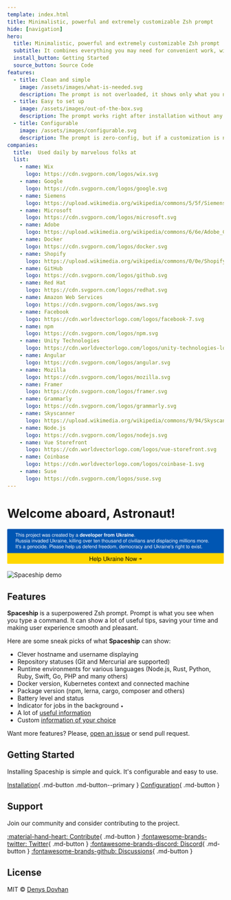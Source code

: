 ```yaml
---
template: index.html
title: Minimalistic, powerful and extremely customizable Zsh prompt
hide: [navigation]
hero:
  title: Minimalistic, powerful and extremely customizable Zsh prompt
  subtitle: It combines everything you may need for convenient work, without unnecessary complications, like a real spaceship.
  install_button: Getting Started
  source_button: Source Code
features:
  - title: Clean and simple
    image: /assets/images/what-is-needed.svg
    description: The prompt is not overloaded, it shows only what you need at the moment (current directory, git branch, etc).
  - title: Easy to set up
    image: /assets/images/out-of-the-box.svg
    description: The prompt works right after installation without any additional configuration. install it and use it.
  - title: Configurable
    image: /assets/images/configurable.svg
    description: The prompt is zero-config, but if a customization is needed, it provides an easy-to-use interface for customization.
companies:
  title:  Used daily by marvelous folks at
  list:
    - name: Wix
      logo: https://cdn.svgporn.com/logos/wix.svg
    - name: Google
      logo: https://cdn.svgporn.com/logos/google.svg
    - name: Siemens
      logo: https://upload.wikimedia.org/wikipedia/commons/5/5f/Siemens-logo.svg
    - name: Microsoft
      logo: https://cdn.svgporn.com/logos/microsoft.svg
    - name: Adobe
      logo: https://upload.wikimedia.org/wikipedia/commons/6/6e/Adobe_Corporate_logo.svg
    - name: Docker
      logo: https://cdn.svgporn.com/logos/docker.svg
    - name: Shopify
      logo: https://upload.wikimedia.org/wikipedia/commons/0/0e/Shopify_logo_2018.svg
    - name: GitHub
      logo: https://cdn.svgporn.com/logos/github.svg
    - name: Red Hat
      logo: https://cdn.svgporn.com/logos/redhat.svg
    - name: Amazon Web Services
      logo: https://cdn.svgporn.com/logos/aws.svg
    - name: Facebook
      logo: https://cdn.worldvectorlogo.com/logos/facebook-7.svg
    - name: npm
      logo: https://cdn.svgporn.com/logos/npm.svg
    - name: Unity Technologies
      logo: https://cdn.worldvectorlogo.com/logos/unity-technologies-logo.svg
    - name: Angular
      logo: https://cdn.svgporn.com/logos/angular.svg
    - name: Mozilla
      logo: https://cdn.svgporn.com/logos/mozilla.svg
    - name: Framer
      logo: https://cdn.svgporn.com/logos/framer.svg
    - name: Grammarly
      logo: https://cdn.svgporn.com/logos/grammarly.svg
    - name: Skyscanner
      logo: https://upload.wikimedia.org/wikipedia/commons/9/94/Skyscanner_Logo_LockupHorizontal_SkyBlue_RGB.svg
    - name: Node.js
      logo: https://cdn.svgporn.com/logos/nodejs.svg
    - name: Vue Storefront
      logo: https://cdn.worldvectorlogo.com/logos/vue-storefront.svg
    - name: Coinbase
      logo: https://cdn.worldvectorlogo.com/logos/coinbase-1.svg
    - name: Suse
      logo: https://cdn.svgporn.com/logos/suse.svg
---
```


# Welcome aboard, Astronaut!

[![SWUbanner](https://raw.githubusercontent.com/vshymanskyy/StandWithUkraine/main/banner-direct-single.svg)](https://stand-with-ukraine.pp.ua)

<div class="terminal-demo">
  <script id="asciicast-513451" src="https://asciinema.org/a/513451.js" data-autoplay="true" data-loop="true" data-preload="true" async></script>
  <noscript>
    <object class="asciicast" type="image/svg+xml" data="/assets/images/spaceship-demo.svg">
      <img src="/assets/images/spaceship-demo.gif" alt="Spaceship demo" />
    </object>
  </noscript>
</div>

## Features

**Spaceship** is a superpowered Zsh prompt. Prompt is what you see when you type a command. It can show a lot of useful tips, saving your time and making user experience smooth and pleasant.

Here are some sneak picks of what **Spaceship** can show:

- Clever hostname and username displaying
- Repository statuses (Git and Mercurial are supported)
- Runtime environments for various languages (Node.js, Rust, Python, Ruby, Swift, Go, PHP and many others)
- Docker version, Kubernetes context and connected machine
- Package version (npm, lerna, cargo, composer and others)
- Battery level and status
- Indicator for jobs in the background `✦`
- A lot of [useful information](/sections)
- Custom [information of your choice](/advanced/creating-section)

Want more features? Please, [open an issue](https://github.com/spaceship-prompt/yspaceship-prompt/issues/new/choose) or send pull request.

## Getting Started

Installing Spaceship is simple and quick. It's configurable and easy to use.

[Installation](/getting-started){ .md-button .md-button--primary }
[Configuration](/config/intro){ .md-button }

## Support

Join our community and consider contributing to the project.

[:material-hand-heart: Contribute](/contribute){ .md-button }
[:fontawesome-brands-twitter: Twitter](https//twitter.com/SpaceshipPrompt){ .md-button }
[:fontawesome-brands-discord: Discord](https://discord.gg/NTQWz8Dyt9){ .md-button }
[:fontawesome-brands-github: Discussions](https://github.com/spaceship-prompt/spaceship-prompt/discussions/){ .md-button }

## License

MIT © [Denys Dovhan](http://denysdovhan.com)

[^1]: The list of companies and projects whose contributors are using Spaceship is assembled based on people who opened an issue or PR to Spaceship's repo and explicitly specified their position at those companies and projects.
